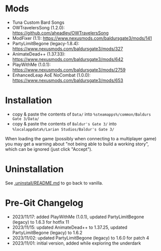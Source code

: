 # Mods
  - Tuna Custom Bard Songs
  - OWTravelersSong (1.2.0): https://github.com/aheadley/OWTravelersSong
  - ModFixer (1.1): https://www.nexusmods.com/baldursgate3/mods/141
  - PartyLimitBegone (legacy-1.8.4): https://www.nexusmods.com/baldursgate3/mods/327
  - AnimateDead++ (1.37.33): https://www.nexusmods.com/baldursgate3/mods/642
  - PlayWithMe (1.0.1): https://www.nexusmods.com/baldursgate3/mods/2759
  - EnhancedLeap AoE NoCombat (1.0.0): https://www.nexusmods.com/baldursgate3/mods/653

# Installation
  - copy & paste the contents of `Data/` into `%steamapps%/common/Baldurs Gate 3/Data/`
  - copy & paste the contents of `Baldur's Gate 3/` into `%localappdata%/Larian Studios/Baldur's Gate 3/`

When loading the game (possibly when connecting to a multiplayer game) you may get a warning about "not being able to build a working story", which can be ignored (just click "Accept").

# Uninstallation

See [.uninstall/README.md](.uninstall/README.md) to go back to vanilla.

# Pre-Git Changelog
  - 2023/11/17: added PlayWithMe (1.0.1), updated PartyLimitBegone (legacy) to 1.6.3 for hotfix 11
  - 2023/11/15: updated AnimateDead++ to 1.37.25, updated PartyLimitBegone (legacy) to 1.6.2
  - 2023/11/02: updated PartyLimitBegone (legacy) to 1.6.0 for patch 4
  - 2023/11/01: initial version, added while exploring the underdark
